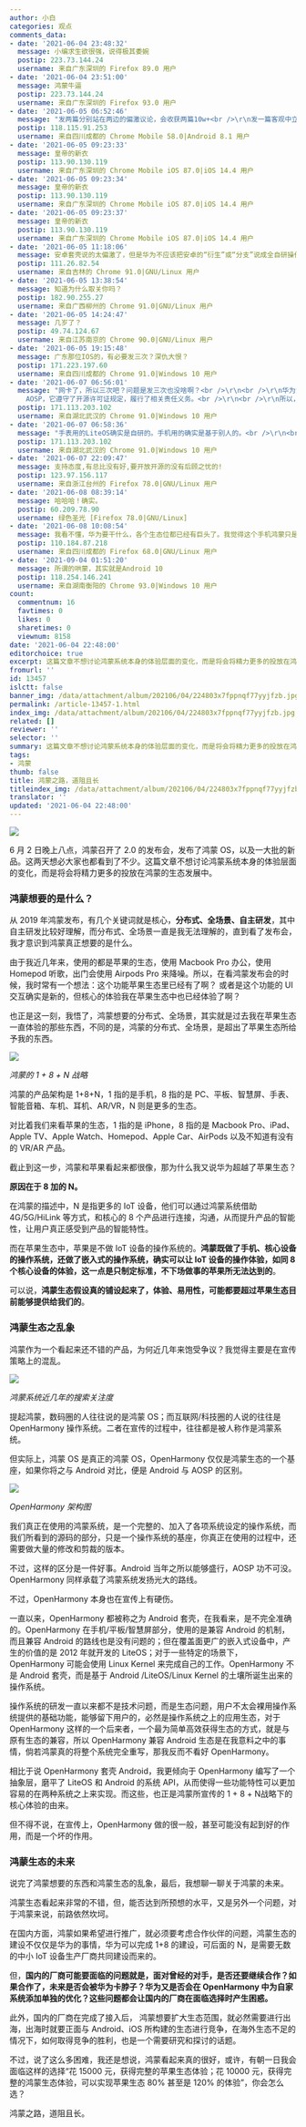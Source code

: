 ```yaml
---
author: 小白
categories: 观点
comments_data:
- date: '2021-06-04 23:48:32'
  message: 小编求生欲很强，说得极其委婉
  postip: 223.73.144.24
  username: 来自广东深圳的 Firefox 89.0 用户
- date: '2021-06-04 23:51:00'
  message: 鸿蒙牛逼
  postip: 223.73.144.24
  username: 来自广东深圳的 Firefox 93.0 用户
- date: '2021-06-05 06:52:46'
  message: "发两篇分别站在两边的偏激议论，会收获两篇10w+<br />\r\n发一篇客观中立的评论，会被口水淹死<br />\r\n这个小编真的很谨慎，幸好这里也不是10w+平台。。。。"
  postip: 118.115.91.253
  username: 来自四川成都的 Chrome Mobile 58.0|Android 8.1 用户
- date: '2021-06-05 09:23:33'
  message: 皇帝的新衣
  postip: 113.90.130.119
  username: 来自广东深圳的 Chrome Mobile iOS 87.0|iOS 14.4 用户
- date: '2021-06-05 09:23:34'
  message: 皇帝的新衣
  postip: 113.90.130.119
  username: 来自广东深圳的 Chrome Mobile iOS 87.0|iOS 14.4 用户
- date: '2021-06-05 09:23:37'
  message: 皇帝的新衣
  postip: 113.90.130.119
  username: 来自广东深圳的 Chrome Mobile iOS 87.0|iOS 14.4 用户
- date: '2021-06-05 11:18:06'
  message: 安卓套壳说的太偏激了，但是华为不应该把安卓的“衍生”或“分支”说成全自研操作系统。
  postip: 111.26.82.54
  username: 来自吉林的 Chrome 91.0|GNU/Linux 用户
- date: '2021-06-05 13:38:54'
  message: 知道为什么取关你吗？
  postip: 182.90.255.27
  username: 来自广西柳州的 Chrome 91.0|GNU/Linux 用户
- date: '2021-06-05 14:24:47'
  message: 几岁了？
  postip: 49.74.124.67
  username: 来自江苏南京的 Chrome 90.0|GNU/Linux 用户
- date: '2021-06-05 19:15:48'
  message: 广东那位IOS的，有必要发三次？深仇大恨？
  postip: 171.223.197.60
  username: 来自四川成都的 Chrome 91.0|Windows 10 用户
- date: '2021-06-07 06:56:01'
  message: "网卡了，所以三次吧？问题是发三次也没啥啊？<br />\r\n<br />\r\n华为消费者业务软件部总裁王成录告诉德国媒体，手机版的鸿蒙是基于
    AOSP，它遵守了开源许可证规定，履行了相关责任义务。<br />\r\n<br />\r\n所以，裁缝没说谎，他们就是想耍猴"
  postip: 171.113.203.102
  username: 来自湖北武汉的 Chrome 91.0|Windows 10 用户
- date: '2021-06-07 06:58:36'
  message: "手表用的LiteOS确实是自研的。手机用的确实是基于别人的。<br />\r\n<br />\r\n国内国外宣传方式表里不一，说白了就是拿情怀骗钱的，耍猴玩"
  postip: 171.113.203.102
  username: 来自湖北武汉的 Chrome 91.0|Windows 10 用户
- date: '2021-06-07 22:09:47'
  message: 支持态度,有总比没有好,要开放开源的没有后顾之忧的!
  postip: 123.97.156.117
  username: 来自浙江台州的 Firefox 78.0|GNU/Linux 用户
- date: '2021-06-08 08:39:14'
  message: 哈哈哈！确实。
  postip: 60.209.78.90
  username: 绿色圣光 [Firefox 78.0|GNU/Linux]
- date: '2021-06-08 10:08:54'
  message: 我看不懂，华为要干什么，各个生态位都已经有巨头了。我觉得这个手机鸿蒙只是用来接手以前积累的华为用户的。
  postip: 110.184.87.218
  username: 来自四川成都的 Firefox 68.0|GNU/Linux 用户
- date: '2021-09-04 01:51:20'
  message: 所谓的哄蒙，其实就是Android 10
  postip: 118.254.146.241
  username: 来自湖南衡阳的 Chrome 93.0|Windows 10 用户
count:
  commentnum: 16
  favtimes: 0
  likes: 0
  sharetimes: 0
  viewnum: 8158
date: '2021-06-04 22:48:00'
editorchoice: true
excerpt: 这篇文章不想讨论鸿蒙系统本身的体验层面的变化，而是将会将精力更多的投放在鸿蒙的生态发展中。
fromurl: ''
id: 13457
islctt: false
banner_img: /data/attachment/album/202106/04/224803x7fppnqf77yyjfzb.jpg
permalink: /article-13457-1.html
index_img: /data/attachment/album/202106/04/224803x7fppnqf77yyjfzb.jpg
related: []
reviewer: ''
selector: ''
summary: 这篇文章不想讨论鸿蒙系统本身的体验层面的变化，而是将会将精力更多的投放在鸿蒙的生态发展中。
tags:
- 鸿蒙
thumb: false
title: 鸿蒙之路，道阻且长
titleindex_img: /data/attachment/album/202106/04/224803x7fppnqf77yyjfzb.jpg
translator: ''
updated: '2021-06-04 22:48:00'
---
```


![](/data/attachment/album/202106/04/224803x7fppnqf77yyjfzb.jpg)


6 月 2 日晚上八点，鸿蒙召开了 2.0 的发布会，发布了鸿蒙 OS，以及一大批的新品。这两天想必大家也都看到了不少。这篇文章不想讨论鸿蒙系统本身的体验层面的变化，而是将会将精力更多的投放在鸿蒙的生态发展中。


### 鸿蒙想要的是什么？


从 2019 年鸿蒙发布，有几个关键词就是核心，**分布式、全场景、自主研发**，其中自主研发比较好理解，而分布式、全场景一直是我无法理解的，直到看了发布会，我才意识到鸿蒙真正想要的是什么。 


由于我近几年来，使用的都是苹果的生态，使用 Macbook Pro 办公，使用 Homepod 听歌，出门会使用 Airpods Pro 来降噪。所以，在看鸿蒙发布会的时候，我时常有一个想法：这个功能苹果生态里已经有了啊？ 或者是这个功能的 UI 交互确实是新的，但核心的体验我在苹果生态中也已经体验了啊？ 


也正是这一刻，我悟了，鸿蒙想要的分布式、全场景，其实就是过去我在苹果生态一直体验的那些东西，不同的是，鸿蒙的分布式、全场景，是超出了苹果生态所给予我的东西。


![](/data/attachment/album/202106/04/224147uqxu94xvvlf19482.png)


*鸿蒙的 1 + 8 + N 战略*


鸿蒙的产品架构是 1+8+N，1 指的是手机，8 指的是 PC、平板、智慧屏、手表、智能音箱、车机、耳机、AR/VR，N 则是更多的生态。


对比着我们来看苹果的生态，1 指的是 iPhone，8 指的是 Macbook Pro、iPad、Apple TV、Apple Watch、Homepod、Apple Car、AirPods 以及不知道有没有的 VR/AR 产品。


截止到这一步，鸿蒙和苹果看起来都很像，那为什么我又说华为超越了苹果生态？


**原因在于 8 加的 N。**


在鸿蒙的描述中，N 是指更多的 IoT 设备，他们可以通过鸿蒙系统借助 4G/5G/HiLink 等方式，和核心的 8 个产品进行连接，沟通，从而提升产品的智能性，让用户真正感受到产品的智能特性。


而在苹果生态中，苹果是不做 IoT 设备的操作系统的。**鸿蒙既做了手机、核心设备的操作系统，还做了嵌入式的操作系统，确实可以让 IoT 设备的操作体验，如同 8 个核心设备的体验，这一点是只制定标准，不下场做事的苹果所无法达到的**。


可以说，**鸿蒙生态假设真的铺设起来了，体验、易用性，可能都要超过苹果生态目前能够提供给我们的**。


### 鸿蒙生态之乱象


鸿蒙作为一个看起来还不错的产品，为何近几年来饱受争议？我觉得主要是在宣传策略上的混乱。


![](/data/attachment/album/202106/04/224305nao3xua1o2jg3xa9.png)


*鸿蒙系统近几年的搜索关注度* 


提起鸿蒙，数码圈的人往往说的是鸿蒙 OS；而互联网/科技圈的人说的往往是 OpenHarmony 操作系统。二者在宣传的过程中，往往都是被人称作是鸿蒙系统。


但实际上，鸿蒙 OS 是真正的鸿蒙 OS，OpenHarmony 仅仅是鸿蒙生态的一个基座，如果你将之与 Android 对比，便是 Android 与 AOSP 的区别。


![](/data/attachment/album/202106/04/224336t72gddgygyq1jeg3.png)


*OpenHarmony 架构图*


我们真正在使用的鸿蒙系统，是一个完整的、加入了各项系统设定的操作系统，而我们所看到的源码的部分，只是一个操作系统的基座，你真正在使用的过程中，还需要做大量的修改和剪裁的版本。


不过，这样的区分是一件好事。Android 当年之所以能够盛行，AOSP 功不可没。OpenHarmony 同样承载了鸿蒙系统发扬光大的路线。


不过，OpenHarmony 本身也在宣传上有硬伤。


一直以来，OpenHarmony 都被称之为 Android 套壳，在我看来，是不完全准确的。OpenHarmony 在手机/平板/智慧屏部分，使用的是兼容 Android 的机制，而且兼容 Android 的路线也是没有问题的；但在覆盖面更广的嵌入式设备中，产生的价值的是 2012 年就开发的 LiteOS；对于一些特定的场景下，OpenHarmony 可能会使用 Linux Kernel 来完成自己的工作。OpenHarmony 不是 Android 套壳，而是基于 Android /LiteOS/Linux Kernel 的土壤所诞生出来的操作系统。


操作系统的研发一直以来都不是技术问题，而是生态问题，用户不太会裸用操作系统提供的基础功能，能够留下用户的，必然是操作系统之上的应用生态，对于 OpenHarmony 这样的一个后来者，一个最为简单高效获得生态的方式，就是与原有生态的兼容，所以 OpenHarmony 兼容 Android 生态是在我意料之中的事情，倘若鸿蒙真的将整个系统完全重写，那我反而不看好 OpenHarmony。


相比于说 OpenHarmony 套壳 Android，我更倾向于 OpenHarmony 编写了一个抽象层，磨平了 LiteOS 和 Android 的系统 API，从而使得一些功能特性可以更加容易的在两种系统之上来实现。而这些，也正是鸿蒙所宣传的 1 + 8 + N战略下的核心体验的由来。


但不得不说，在宣传上，OpenHarmony 做的很一般，甚至可能没有起到好的作用，而是一个坏的作用。


### 鸿蒙生态的未来


说完了鸿蒙想要的东西和鸿蒙生态的乱象，最后，我想聊一聊关于鸿蒙的未来。


鸿蒙生态看起来非常的不错，但，能否达到所预想的水平，又是另外一个问题，对于鸿蒙来说，前路依然坎坷。


在国内方面，鸿蒙如果希望进行推广，就必须要考虑合作伙伴的问题，鸿蒙生态的建设不仅仅是华为的事情，华为可以完成 1+8 的建设，可后面的 N，是需要无数的中小 IoT 设备生产厂商共同建设而来的。


但，**国内的厂商可能要面临的问题就是，面对曾经的对手，是否还要继续合作？如果合作了，未来是否会被华为卡脖子？华为又是否会在 OpenHarmony 中为自家系统添加单独的优化？这些问题都会让国内的厂商在面临选择时产生困惑。** 


此外，国内的厂商在完成了接入后， 鸿蒙想要扩大生态范围，就必然需要进行出海，出海时就要正面与 Android、iOS 所构建的生态进行竞争，在海外生态不足的情况下，如何取得竞争的胜利，也是一个需要研究和探讨的话题。


不过，说了这么多困难，我还是想说，鸿蒙看起来真的很好，或许，有朝一日我会面临这样的选择“花 15000 元，获得完整的苹果生态体验；花 10000 元，获得完整的鸿蒙生态体验，可以实现苹果生态 80% 甚至是 120% 的体验”，你会怎么选？


鸿蒙之路，道阻且长。